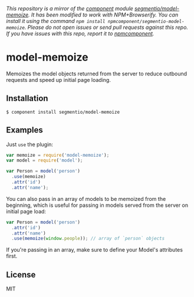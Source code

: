 *This repository is a mirror of the [component](http://component.io) module [segmentio/model-memoize](http://github.com/segmentio/model-memoize). It has been modified to work with NPM+Browserify. You can install it using the command `npm install npmcomponent/segmentio-model-memoize`. Please do not open issues or send pull requests against this repo. If you have issues with this repo, report it to [npmcomponent](https://github.com/airportyh/npmcomponent).*
# model-memoize

  Memoizes the model objects returned from the server to reduce outbound requests and speed up initial page loading.

## Installation

    $ component install segmentio/model-memoize

## Examples

  Just `use` the plugin:

```js
var memoize = require('model-memoize');
var model = require('model');

var Person = model('person')
  .use(memoize)
  .attr('id')
  .attr('name');
```

  You can also pass in an array of models to be memoized from the beginning, which is useful for passing in models served from the server on initial page load:

```js
var Person = model('person')
  .attr('id')
  .attr('name')
  .use(memoize(window.people)); // array of `person` objects
```

  If you're passing in an array, make sure to define your Model's attributes first.

## License

  MIT
